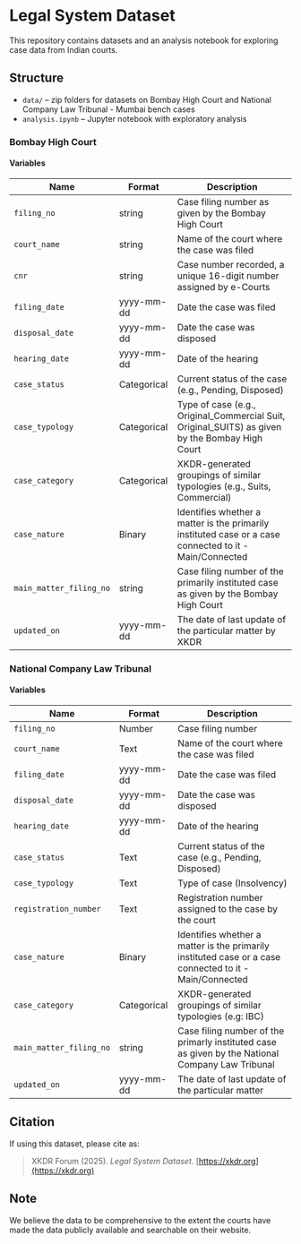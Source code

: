 # Legal System Dataset

This repository contains datasets and an analysis notebook for exploring case data from Indian courts.

## Structure
- `data/` – zip folders for datasets on Bombay High Court and National Company Law Tribunal - Mumbai bench cases 
- `analysis.ipynb` – Jupyter notebook with exploratory analysis

### Bombay High Court
#### Variables 

| Name | Format | Description |
|------|--------|-------------|
| `filing_no` | string | Case filing number as given by the Bombay High Court|
| `court_name` | string | Name of the court where the case was filed |
| `cnr` | string| Case number recorded, a unique 16-digit number assigned by e-Courts |
| `filing_date` | yyyy-mm-dd | Date the case was filed |
| `disposal_date` | yyyy-mm-dd  | Date the case was disposed |
| `hearing_date` | yyyy-mm-dd | Date of the hearing |
| `case_status` | Categorical | Current status of the case (e.g., Pending, Disposed) |
| `case_typology` | Categorical | Type of case (e.g., Original_Commercial Suit, Original_SUITS) as given by the Bombay High Court|
| `case_category` | Categorical | XKDR-generated groupings of similar typologies (e.g., Suits, Commercial) |
| `case_nature` | Binary |  Identifies whether a matter is the primarily instituted case or a case connected to it - Main/Connected |
| `main_matter_filing_no` | string | Case filing number of the primarily instituted case as given by the Bombay High Court |
| `updated_on` | yyyy-mm-dd | The date of last update of the particular matter by XKDR |


### National Company Law Tribunal
#### Variables 

| Name | Format | Description |
|------|--------|-------------|
| `filing_no` | Number | Case filing number |
| `court_name` | Text | Name of the court where the case was filed |
| `filing_date` | yyyy-mm-dd | Date the case was filed |
| `disposal_date` | yyyy-mm-dd | Date the case was disposed |
| `hearing_date` | yyyy-mm-dd | Date of the hearing |
| `case_status` | Text | Current status of the case (e.g., Pending, Disposed) |
| `case_typology` | Text | Type of case (Insolvency) |
| `registration_number` | Text | Registration number assigned to the case by the court |
| `case_nature` | Binary |  Identifies whether a matter is the primarily instituted case or a case connected to it - Main/Connected |
| `case_category` | Categorical | XKDR-generated groupings of similar typologies (e.g: IBC) |
| `main_matter_filing_no` | string | Case filing number of the primarly instituted case as given by the National Company Law Tribunal | 
| `updated_on` | yyyy-mm-dd | The date of last update of the particular matter |


## Citation

If using this dataset, please cite as:

> XKDR Forum (2025). *Legal System Dataset*. [https://xkdr.org](https://xkdr.org)

## Note

We believe the data to be comprehensive to the extent the courts have made the data publicly available and searchable on their website. 